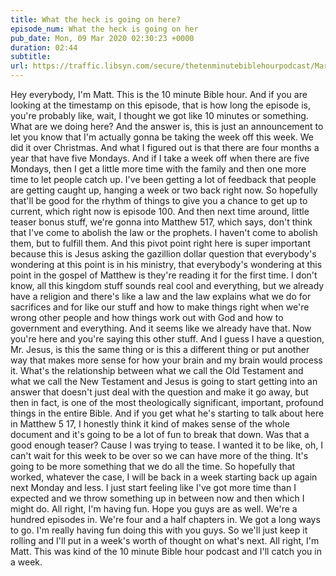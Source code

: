 ```yaml
---
title: What the heck is going on here?
episode_num: What the heck is going on her
pub_date: Mon, 09 Mar 2020 02:30:23 +0000
duration: 02:44
subtitle:  
url: https://traffic.libsyn.com/secure/thetenminutebiblehourpodcast/March_Break_-_Finalx.mp3
---
```


 Hey everybody, I'm Matt. This is the 10 minute Bible hour. And if you are looking at the timestamp on this episode, that is how long the episode is, you're probably like, wait, I thought we got like 10 minutes or something. What are we doing here? And the answer is, this is just an announcement to let you know that I'm actually gonna be taking the week off this week. We did it over Christmas. And what I figured out is that there are four months a year that have five Mondays. And if I take a week off when there are five Mondays, then I get a little more time with the family and then one more time to let people catch up. I've been getting a lot of feedback that people are getting caught up, hanging a week or two back right now. So hopefully that'll be good for the rhythm of things to give you a chance to get up to current, which right now is episode 100. And then next time around, little teaser bonus stuff, we're gonna into Matthew 517, which says, don't think that I've come to abolish the law or the prophets. I haven't come to abolish them, but to fulfill them. And this pivot point right here is super important because this is Jesus asking the gazillion dollar question that everybody's wondering at this point is in his ministry, that everybody's wondering at this point in the gospel of Matthew is they're reading it for the first time. I don't know, all this kingdom stuff sounds real cool and everything, but we already have a religion and there's like a law and the law explains what we do for sacrifices and for like our stuff and how to make things right when we're wrong other people and how things work out with God and how to government and everything. And it seems like we already have that. Now you're here and you're saying this other stuff. And I guess I have a question, Mr. Jesus, is this the same thing or is this a different thing or put another way that makes more sense for how your brain and my brain would process it. What's the relationship between what we call the Old Testament and what we call the New Testament and Jesus is going to start getting into an answer that doesn't just deal with the question and make it go away, but then in fact, is one of the most theologically significant, important, profound things in the entire Bible. And if you get what he's starting to talk about here in Matthew 5 17, I honestly think it kind of makes sense of the whole document and it's going to be a lot of fun to break that down. Was that a good enough teaser? Cause I was trying to tease. I wanted it to be like, oh, I can't wait for this week to be over so we can have more of the thing. It's going to be more something that we do all the time. So hopefully that worked, whatever the case, I will be back in a week starting back up again next Monday and less. I just start feeling like I've got more time than I expected and we throw something up in between now and then which I might do. All right, I'm having fun. Hope you guys are as well. We're a hundred episodes in. We're four and a half chapters in. We got a long ways to go. I'm really having fun doing this with you guys. So we'll just keep it rolling and I'll put in a week's worth of thought on what's next. All right, I'm Matt. This was kind of the 10 minute Bible hour podcast and I'll catch you in a week.